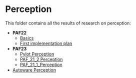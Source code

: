 # Perception

This folder contains all the results of research on perception:

- **PAF22**
  - [Basics](./basics.md)
  - [First implementation plan](./first_implementation_plan.md)
- **PAF23**
  - [Pylot Perception](./pylot.md)
  - [PAF_21_2 Perception](./Research_PAF21-Perception.md)
  - [PAF_21_1_Perception](./paf_21_1_perception.md)
- [Autoware Perception](./autoware-perception.md)
